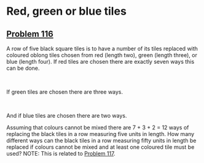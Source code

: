 # Red, green or blue tiles
## [Problem 116](https://projecteuler.net/problem=116)
A row of five black square tiles is to have a number of its tiles replaced with coloured oblong tiles chosen from red (length two), green (length three), or blue (length four).
If red tiles are chosen there are exactly seven ways this can be done.


































































 
















If green tiles are chosen there are three ways.
















 
















And if blue tiles are chosen there are two ways.


















Assuming that colours cannot be mixed there are 7 + 3 + 2 = 12 ways of replacing the black tiles in a row measuring five units in length.
How many different ways can the black tiles in a row measuring fifty units in length be replaced if colours cannot be mixed and at least one coloured tile must be used?
NOTE: This is related to [Problem 117](problem=117).
